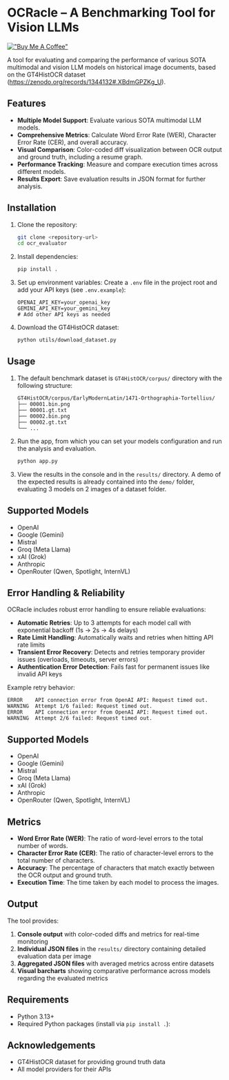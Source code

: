 # OCRacle – A Benchmarking Tool for Vision LLMs

[!["Buy Me A Coffee"](https://www.buymeacoffee.com/assets/img/custom_images/orange_img.png)](https://www.buymeacoffee.com/dassoo)

A tool for evaluating and comparing the performance of various SOTA multimodal and vision LLM models on historical image documents, based on the GT4HistOCR dataset (https://zenodo.org/records/1344132#.XBdmGPZKg_U).

## Features

- **Multiple Model Support**: Evaluate various SOTA multimodal LLM models.
- **Comprehensive Metrics**: Calculate Word Error Rate (WER), Character Error Rate (CER), and overall accuracy.
- **Visual Comparison**: Color-coded diff visualization between OCR output and ground truth, including a resume graph.
- **Performance Tracking**: Measure and compare execution times across different models.
- **Results Export**: Save evaluation results in JSON format for further analysis.

## Installation

1. Clone the repository:

   ```bash
   git clone <repository-url>
   cd ocr_evaluator
   ```

2. Install dependencies:

   ```bash
   pip install .
   ```

3. Set up environment variables:
   Create a `.env` file in the project root and add your API keys (see `.env.example`):

   ```
   OPENAI_API_KEY=your_openai_key
   GEMINI_API_KEY=your_gemini_key
   # Add other API keys as needed
   ```

4. Download the GT4HistOCR dataset:

   ```bash
   python utils/download_dataset.py
   ```

## Usage

1. The default benchmark dataset is `GT4HistOCR/corpus/` directory with the following structure:

   ```
   GT4HistOCR/corpus/EarlyModernLatin/1471-Orthographia-Tortellius/
   ├── 00001.bin.png
   ├── 00001.gt.txt
   ├── 00002.bin.png
   ├── 00002.gt.txt
   └── ...
   ```

2. Run the app, from which you can set your models configuration and run the analysis and evaluation.

   ```bash
   python app.py
   ```

3. View the results in the console and in the `results/` directory. A demo of the expected results is already contained into the `demo/` folder, evaluating 3 models on 2 images of a dataset folder.

## Supported Models

- OpenAI
- Google (Gemini)
- Mistral
- Groq (Meta Llama)
- xAI (Grok)
- Anthropic
- OpenRouter (Qwen, Spotlight, InternVL)

## Error Handling & Reliability

OCRacle includes robust error handling to ensure reliable evaluations:

- **Automatic Retries**: Up to 3 attempts for each model call with exponential backoff (1s → 2s → 4s delays)
- **Rate Limit Handling**: Automatically waits and retries when hitting API rate limits
- **Transient Error Recovery**: Detects and retries temporary provider issues (overloads, timeouts, server errors)
- **Authentication Error Detection**: Fails fast for permanent issues like invalid API keys

Example retry behavior:
```
ERROR    API connection error from OpenAI API: Request timed out.                                                                 
WARNING  Attempt 1/6 failed: Request timed out.                                                                                   
ERROR    API connection error from OpenAI API: Request timed out.                                                                 
WARNING  Attempt 2/6 failed: Request timed out.
```

## Supported Models

- OpenAI
- Google (Gemini)
- Mistral
- Groq (Meta Llama)
- xAI (Grok)
- Anthropic
- OpenRouter (Qwen, Spotlight, InternVL)

## Metrics

- **Word Error Rate (WER)**: The ratio of word-level errors to the total number of words.
- **Character Error Rate (CER)**: The ratio of character-level errors to the total number of characters.
- **Accuracy**: The percentage of characters that match exactly between the OCR output and ground truth.
- **Execution Time**: The time taken by each model to process the images.

## Output

The tool provides:

1. **Console output** with color-coded diffs and metrics for real-time monitoring
2. **Individual JSON files** in the `results/` directory containing detailed evaluation data per image
3. **Aggregated JSON files** with averaged metrics across entire datasets
4. **Visual barcharts** showing comparative performance across models regarding the evaluated metrics

## Requirements

- Python 3.13+
- Required Python packages (install via `pip install .`):

## Acknowledgements

- GT4HistOCR dataset for providing ground truth data
- All model providers for their APIs
